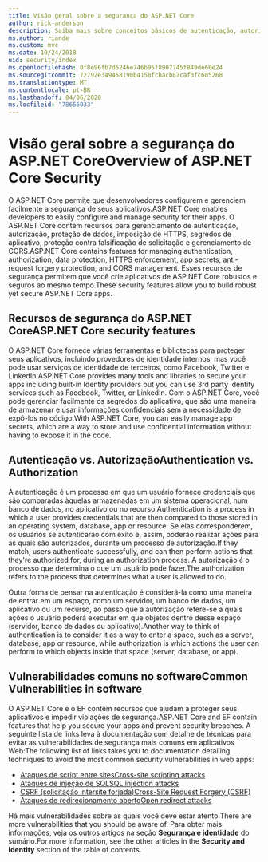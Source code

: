 ```yaml
---
title: Visão geral sobre a segurança do ASP.NET Core
author: rick-anderson
description: Saiba mais sobre conceitos básicos de autenticação, autorização e segurança no ASP.NET Core.
ms.author: riande
ms.custom: mvc
ms.date: 10/24/2018
uid: security/index
ms.openlocfilehash: 0f8e96fb7d5246e746b95f8907745f849de60e24
ms.sourcegitcommit: 72792e349458190b4158fcbacb87caf3fc605268
ms.translationtype: MT
ms.contentlocale: pt-BR
ms.lasthandoff: 04/06/2020
ms.locfileid: "78656033"
---
```

# <a name="overview-of-aspnet-core-security"></a><span data-ttu-id="5343a-103">Visão geral sobre a segurança do ASP.NET Core</span><span class="sxs-lookup"><span data-stu-id="5343a-103">Overview of ASP.NET Core Security</span></span>

<span data-ttu-id="5343a-104">O ASP.NET Core permite que desenvolvedores configurem e gerenciem facilmente a segurança de seus aplicativos.</span><span class="sxs-lookup"><span data-stu-id="5343a-104">ASP.NET Core enables developers to easily configure and manage security for their apps.</span></span> <span data-ttu-id="5343a-105">O ASP.NET Core contém recursos para gerenciamento de autenticação, autorização, proteção de dados, imposição de HTTPS, segredos de aplicativo, proteção contra falsificação de solicitação e gerenciamento de CORS.</span><span class="sxs-lookup"><span data-stu-id="5343a-105">ASP.NET Core contains features for managing authentication, authorization, data protection, HTTPS enforcement, app secrets, anti-request forgery protection, and CORS management.</span></span> <span data-ttu-id="5343a-106">Esses recursos de segurança permitem que você crie aplicativos de ASP.NET Core robustos e seguros ao mesmo tempo.</span><span class="sxs-lookup"><span data-stu-id="5343a-106">These security features allow you to build robust yet secure ASP.NET Core apps.</span></span>

## <a name="aspnet-core-security-features"></a><span data-ttu-id="5343a-107">Recursos de segurança do ASP.NET Core</span><span class="sxs-lookup"><span data-stu-id="5343a-107">ASP.NET Core security features</span></span>

<span data-ttu-id="5343a-108">O ASP.NET Core fornece várias ferramentas e bibliotecas para proteger seus aplicativos, incluindo provedores de identidade internos, mas você pode usar serviços de identidade de terceiros, como Facebook, Twitter e LinkedIn.</span><span class="sxs-lookup"><span data-stu-id="5343a-108">ASP.NET Core provides many tools and libraries to secure your apps including built-in Identity providers but you can use 3rd party identity services such as Facebook, Twitter, or LinkedIn.</span></span> <span data-ttu-id="5343a-109">Com o ASP.NET Core, você pode gerenciar facilmente os segredos do aplicativo, que são uma maneira de armazenar e usar informações confidenciais sem a necessidade de expô-los no código.</span><span class="sxs-lookup"><span data-stu-id="5343a-109">With ASP.NET Core, you can easily manage app secrets, which are a way to store and use confidential information without having to expose it in the code.</span></span>

## <a name="authentication-vs-authorization"></a><span data-ttu-id="5343a-110">Autenticação vs. Autorização</span><span class="sxs-lookup"><span data-stu-id="5343a-110">Authentication vs. Authorization</span></span>

<span data-ttu-id="5343a-111">A autenticação é um processo em que um usuário fornece credenciais que são comparadas àquelas armazenadas em um sistema operacional, num banco de dados, no aplicativo ou no recurso.</span><span class="sxs-lookup"><span data-stu-id="5343a-111">Authentication is a process in which a user provides credentials that are then compared to those stored in an operating system, database, app or resource.</span></span> <span data-ttu-id="5343a-112">Se elas corresponderem, os usuários se autenticarão com êxito e, assim, poderão realizar ações para as quais são autorizados, durante um processo de autorização.</span><span class="sxs-lookup"><span data-stu-id="5343a-112">If they match, users authenticate successfully, and can then perform actions that they're authorized for, during an authorization process.</span></span> <span data-ttu-id="5343a-113">A autorização é o processo que determina o que um usuário pode fazer.</span><span class="sxs-lookup"><span data-stu-id="5343a-113">The authorization refers to the process that determines what a user is allowed to do.</span></span>

<span data-ttu-id="5343a-114">Outra forma de pensar na autenticação é considerá-la como uma maneira de entrar em um espaço, como um servidor, um banco de dados, um aplicativo ou um recurso, ao passo que a autorização refere-se a quais ações o usuário poderá executar em que objetos dentro desse espaço (servidor, banco de dados ou aplicativo).</span><span class="sxs-lookup"><span data-stu-id="5343a-114">Another way to think of authentication is to consider it as a way to enter a space, such as a server, database, app or resource, while authorization is which actions the user can perform to which objects inside that space (server, database, or app).</span></span>

## <a name="common-vulnerabilities-in-software"></a><span data-ttu-id="5343a-115">Vulnerabilidades comuns no software</span><span class="sxs-lookup"><span data-stu-id="5343a-115">Common Vulnerabilities in software</span></span>

<span data-ttu-id="5343a-116">O ASP.NET Core e o EF contêm recursos que ajudam a proteger seus aplicativos e impedir violações de segurança.</span><span class="sxs-lookup"><span data-stu-id="5343a-116">ASP.NET Core and EF contain features that help you secure your apps and prevent security breaches.</span></span> <span data-ttu-id="5343a-117">A seguinte lista de links leva à documentação com detalhe de técnicas para evitar as vulnerabilidades de segurança mais comuns em aplicativos Web:</span><span class="sxs-lookup"><span data-stu-id="5343a-117">The following list of links takes you to documentation detailing techniques to avoid the most common security vulnerabilities in web apps:</span></span>

* [<span data-ttu-id="5343a-118">Ataques de script entre sites</span><span class="sxs-lookup"><span data-stu-id="5343a-118">Cross-site scripting attacks</span></span>](xref:security/cross-site-scripting)
* [<span data-ttu-id="5343a-119">Ataques de injeção de SQL</span><span class="sxs-lookup"><span data-stu-id="5343a-119">SQL injection attacks</span></span>](/ef/core/querying/raw-sql)
* [<span data-ttu-id="5343a-120">CSRF (solicitação intersite forjada)</span><span class="sxs-lookup"><span data-stu-id="5343a-120">Cross-Site Request Forgery (CSRF)</span></span>](xref:security/anti-request-forgery)
* [<span data-ttu-id="5343a-121">Ataques de redirecionamento aberto</span><span class="sxs-lookup"><span data-stu-id="5343a-121">Open redirect attacks</span></span>](xref:security/preventing-open-redirects)

<span data-ttu-id="5343a-122">Há mais vulnerabilidades sobre as quais você deve estar atento.</span><span class="sxs-lookup"><span data-stu-id="5343a-122">There are more vulnerabilities that you should be aware of.</span></span> <span data-ttu-id="5343a-123">Para obter mais informações, veja os outros artigos na seção **Segurança e identidade** do sumário.</span><span class="sxs-lookup"><span data-stu-id="5343a-123">For more information, see the other articles in the **Security and Identity** section of the table of contents.</span></span>
